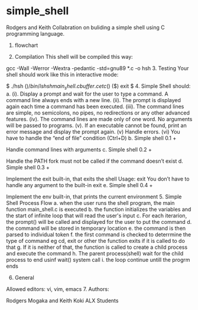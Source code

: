 # simple_shell

Rodgers and Keith Collabration on buliding a simple shell using C programming language.
1. flowchart

2. Compilation
This shell will be compiled this way:

gcc -Wall -Werror -Wextra -pedantic -std=gnu89 *.c -o hsh
3. Testing
Your shell should work like this in interactive mode:

$ ./hsh
($) /bin/ls
hsh main_shell.c buffer.c  etc
($)
($) exit
$
4. Simple Shell should:
a. 
(i). Display a prompt and wait for the user to type a command. A command line always ends with a new line.
(ii). The prompt is displayed again each time a command has been executed.
(iii). The command lines are simple, no semicolons, no pipes, no redirections or any other advanced features.
(iv). The command lines are made only of one word. No arguments will be passed to programs.
(v). If an executable cannot be found, print an error message and display the prompt again.
(v) Handle errors.
(vi) You have to handle the “end of file” condition (Ctrl+D)
b. 
Simple shell 0.1 +

Handle command lines with arguments
c.
Simple shell 0.2 +

Handle the PATH
fork must not be called if the command doesn’t exist
d. 
Simple shell 0.3 +

Implement the exit built-in, that exits the shell
Usage: exit
You don’t have to handle any argument to the built-in exit
e. 
Simple shell 0.4 +

Implement the env built-in, that prints the current environment
5. Simple Shell Process Flow
a. when the user runs the shell program, the main function main_shell.c is executed
b. the function initializes the variables and the start of infinite loop that will read the user's input
c. For each iterarion, the prompt() will be called and displayed for the user to put the command
d. the command will be stored in temporary location
e. the command is then parsed to individual token
f. the first command is checked to deterrmine the type of command eg cd, exit or other the function exits if it is called to do that
g. If it is neither of that, the function is called to create a child process and execute the command
h. The parent process(shell) wait for the child process to end usinf wait() system call
i. the loop continue untill the progrm ends

6. General

Allowed editors: vi, vim, emacs
7. Authors:

 Rodgers Mogaka and Keith Koki ALX Students
